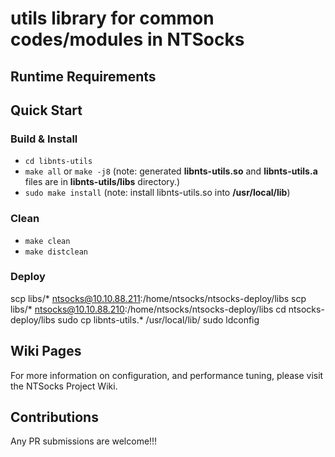 # utils library for common codes/modules in NTSocks

## Runtime Requirements


## Quick Start
 
### Build & Install

- `cd libnts-utils`
- `make all` or `make -j8`  (note: generated **libnts-utils.so** and **libnts-utils.a** files are in **libnts-utils/libs** directory.)
- `sudo make install`   (note: install libnts-utils.so into **/usr/local/lib**) 

### Clean

- `make clean`
- `make distclean`

### Deploy

scp libs/* ntsocks@10.10.88.211:/home/ntsocks/ntsocks-deploy/libs
scp libs/* ntsocks@10.10.88.210:/home/ntsocks/ntsocks-deploy/libs
cd ntsocks-deploy/libs
sudo cp libnts-utils.* /usr/local/lib/
sudo ldconfig


## Wiki Pages

For more information on configuration, and performance tuning, please visit the NTSocks Project Wiki.


## Contributions

Any PR submissions are welcome!!!
